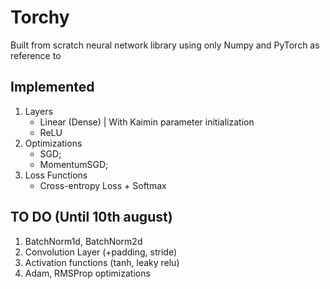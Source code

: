 # Torchy
Built from scratch neural network library using only Numpy and PyTorch as reference to 

## Implemented
1. Layers
    - Linear (Dense) | With Kaimin parameter initialization
    - ReLU
2. Optimizations
   - SGD;
   - MomentumSGD;
3. Loss Functions
   - Cross-entropy Loss + Softmax


## TO DO (Until 10th august)
1. BatchNorm1d, BatchNorm2d
3. Convolution Layer (+padding, stride)
4. Activation functions (tanh, leaky relu)
5. Adam, RMSProp optimizations
